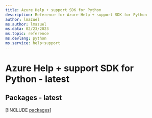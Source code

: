 ```yaml
---
title: Azure Help + support SDK for Python
description: Reference for Azure Help + support SDK for Python
author: lmazuel
ms.author: lmazuel
ms.data: 02/23/2023
ms.topic: reference
ms.devlang: python
ms.service: help+support
---
```

# Azure Help + support SDK for Python - latest
## Packages - latest
[!INCLUDE [packages](help-+-support-index.md)]